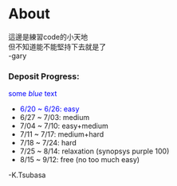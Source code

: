 # About  

這邊是練習code的小天地  
但不知道能不能堅持下去就是了  
 -gary  
 
### Deposit Progress:
<span style="color:blue">some *blue* text</span>

<ul style="list-style-type: disc;">
<li><font color="blue">6/20 ~ 6/26: easy</font></li>
<li>6/27 ~ 7/03: medium</li>
<li>7/04 ~ 7/10: easy+medium</li>
<li>7/11 ~ 7/17: medium+hard</li>
<li>7/18 ~ 7/24: hard</li>
<li>7/25 ~ 8/14: relaxation (synopsys purple 100)</li>
<li>8/15 ~ 9/12: free (no too much easy)</li>
</ul>
 -K.Tsubasa

